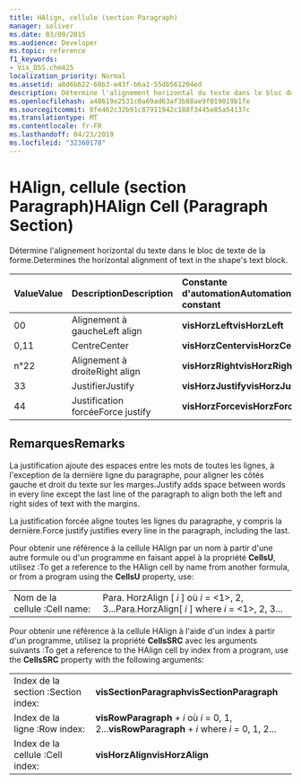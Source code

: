 ```yaml
---
title: HAlign, cellule (section Paragraph)
manager: soliver
ms.date: 03/09/2015
ms.audience: Developer
ms.topic: reference
f1_keywords:
- Vis_DSS.chm425
localization_priority: Normal
ms.assetid: a8d6b622-60b3-e43f-b6a1-55db561204ed
description: Détermine l'alignement horizontal du texte dans le bloc de texte de la forme.
ms.openlocfilehash: a48619e2531c0a69ad63af3b88ae9f019019b1fe
ms.sourcegitcommit: 8fe462c32b91c87911942c188f3445e85a54137c
ms.translationtype: MT
ms.contentlocale: fr-FR
ms.lasthandoff: 04/23/2019
ms.locfileid: "32360178"
---
```

# <a name="halign-cell-paragraph-section"></a><span data-ttu-id="d4c8a-103">HAlign, cellule (section Paragraph)</span><span class="sxs-lookup"><span data-stu-id="d4c8a-103">HAlign Cell (Paragraph Section)</span></span>

<span data-ttu-id="d4c8a-104">Détermine l'alignement horizontal du texte dans le bloc de texte de la forme.</span><span class="sxs-lookup"><span data-stu-id="d4c8a-104">Determines the horizontal alignment of text in the shape's text block.</span></span>
  
|<span data-ttu-id="d4c8a-105">**Value**</span><span class="sxs-lookup"><span data-stu-id="d4c8a-105">**Value**</span></span>|<span data-ttu-id="d4c8a-106">**Description**</span><span class="sxs-lookup"><span data-stu-id="d4c8a-106">**Description**</span></span>|<span data-ttu-id="d4c8a-107">**Constante d'automation**</span><span class="sxs-lookup"><span data-stu-id="d4c8a-107">**Automation constant**</span></span>|
|:-----|:-----|:-----|
| <span data-ttu-id="d4c8a-108">0</span><span class="sxs-lookup"><span data-stu-id="d4c8a-108">0</span></span>  <br/> | <span data-ttu-id="d4c8a-109">Alignement à gauche</span><span class="sxs-lookup"><span data-stu-id="d4c8a-109">Left align</span></span>  <br/> |<span data-ttu-id="d4c8a-110">**visHorzLeft**</span><span class="sxs-lookup"><span data-stu-id="d4c8a-110">**visHorzLeft**</span></span> <br/> |
| <span data-ttu-id="d4c8a-111">0,1</span><span class="sxs-lookup"><span data-stu-id="d4c8a-111">1</span></span>  <br/> | <span data-ttu-id="d4c8a-112">Centre</span><span class="sxs-lookup"><span data-stu-id="d4c8a-112">Center</span></span>  <br/> |<span data-ttu-id="d4c8a-113">**visHorzCenter**</span><span class="sxs-lookup"><span data-stu-id="d4c8a-113">**visHorzCenter**</span></span> <br/> |
| <span data-ttu-id="d4c8a-114">n°2</span><span class="sxs-lookup"><span data-stu-id="d4c8a-114">2</span></span>  <br/> | <span data-ttu-id="d4c8a-115">Alignement à droite</span><span class="sxs-lookup"><span data-stu-id="d4c8a-115">Right align</span></span>  <br/> |<span data-ttu-id="d4c8a-116">**visHorzRight**</span><span class="sxs-lookup"><span data-stu-id="d4c8a-116">**visHorzRight**</span></span> <br/> |
| <span data-ttu-id="d4c8a-117">3</span><span class="sxs-lookup"><span data-stu-id="d4c8a-117">3</span></span>  <br/> | <span data-ttu-id="d4c8a-118">Justifier</span><span class="sxs-lookup"><span data-stu-id="d4c8a-118">Justify</span></span>  <br/> |<span data-ttu-id="d4c8a-119">**visHorzJustify**</span><span class="sxs-lookup"><span data-stu-id="d4c8a-119">**visHorzJustify**</span></span> <br/> |
| <span data-ttu-id="d4c8a-120">4</span><span class="sxs-lookup"><span data-stu-id="d4c8a-120">4</span></span>  <br/> | <span data-ttu-id="d4c8a-121">Justification forcée</span><span class="sxs-lookup"><span data-stu-id="d4c8a-121">Force justify</span></span>  <br/> |<span data-ttu-id="d4c8a-122">**visHorzForce**</span><span class="sxs-lookup"><span data-stu-id="d4c8a-122">**visHorzForce**</span></span> <br/> |
   
## <a name="remarks"></a><span data-ttu-id="d4c8a-123">Remarques</span><span class="sxs-lookup"><span data-stu-id="d4c8a-123">Remarks</span></span>

<span data-ttu-id="d4c8a-124">La justification ajoute des espaces entre les mots de toutes les lignes, à l'exception de la dernière ligne du paragraphe, pour aligner les côtés gauche et droit du texte sur les marges.</span><span class="sxs-lookup"><span data-stu-id="d4c8a-124">Justify adds space between words in every line except the last line of the paragraph to align both the left and right sides of text with the margins.</span></span>
  
<span data-ttu-id="d4c8a-125">La justification forcée aligne toutes les lignes du paragraphe, y compris la dernière.</span><span class="sxs-lookup"><span data-stu-id="d4c8a-125">Force justify justifies every line in the paragraph, including the last.</span></span>
  
<span data-ttu-id="d4c8a-126">Pour obtenir une référence à la cellule HAlign par un nom à partir d'une autre formule ou d'un programme en faisant appel à la propriété **CellsU**, utilisez :</span><span class="sxs-lookup"><span data-stu-id="d4c8a-126">To get a reference to the HAlign cell by name from another formula, or from a program using the **CellsU** property, use:</span></span> 
  
|||
|:-----|:-----|
| <span data-ttu-id="d4c8a-127">Nom de la cellule :</span><span class="sxs-lookup"><span data-stu-id="d4c8a-127">Cell name:</span></span>  <br/> | <span data-ttu-id="d4c8a-128">Para. HorzAlign [ *i* ] où *i* = <1>, 2, 3...</span><span class="sxs-lookup"><span data-stu-id="d4c8a-128">Para.HorzAlign[  *i*  ]            where  *i*  = <1>, 2, 3...</span></span>  <br/> |
   
<span data-ttu-id="d4c8a-129">Pour obtenir une référence à la cellule HAlign à l'aide d'un index à partir d'un programme, utilisez la propriété **CellsSRC** avec les arguments suivants :</span><span class="sxs-lookup"><span data-stu-id="d4c8a-129">To get a reference to the HAlign cell by index from a program, use the **CellsSRC** property with the following arguments:</span></span> 
  
|||
|:-----|:-----|
| <span data-ttu-id="d4c8a-130">Index de la section :</span><span class="sxs-lookup"><span data-stu-id="d4c8a-130">Section index:</span></span>  <br/> |<span data-ttu-id="d4c8a-131">**visSectionParagraph**</span><span class="sxs-lookup"><span data-stu-id="d4c8a-131">**visSectionParagraph**</span></span> <br/> |
| <span data-ttu-id="d4c8a-132">Index de la ligne :</span><span class="sxs-lookup"><span data-stu-id="d4c8a-132">Row index:</span></span>  <br/> |<span data-ttu-id="d4c8a-133">**visRowParagraph** +  *i* où *i* = 0, 1, 2...</span><span class="sxs-lookup"><span data-stu-id="d4c8a-133">**visRowParagraph** +  *i*            where  *i*  = 0, 1, 2...</span></span>  <br/> |
| <span data-ttu-id="d4c8a-134">Index de la cellule :</span><span class="sxs-lookup"><span data-stu-id="d4c8a-134">Cell index:</span></span>  <br/> |<span data-ttu-id="d4c8a-135">**visHorzAlign**</span><span class="sxs-lookup"><span data-stu-id="d4c8a-135">**visHorzAlign**</span></span> <br/> |
   

